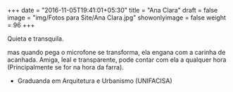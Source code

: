 +++
date = "2016-11-05T19:41:01+05:30"
title = "Ana Clara"
draft = false
image = "img/Fotos para Site/Ana Clara.jpg"
showonlyimage = false
weight = 96
+++

Quieta e transquila.
<!--more-->

mas quando pega o microfone se transforma, ela engana com a carinha de acanhada. Amiga, leal e transparente, pode contar com ela a qualquer hora (Principalmente se for na hora da farra).

* Graduanda em Arquitetura e Urbanismo (UNIFACISA)
